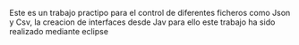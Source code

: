 Este es un trabajo practipo para el control de diferentes ficheros como Json y Csv,
la creacion de interfaces desde Jav para ello este trabajo ha sido realizado mediante eclipse
